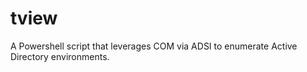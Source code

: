 # tview
A Powershell script that leverages COM via ADSI to enumerate Active Directory environments.
